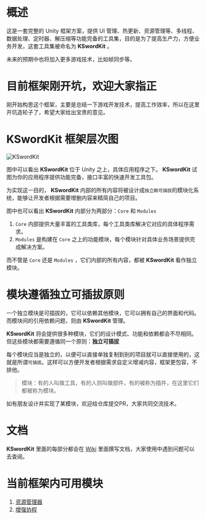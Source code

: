 # 概述
这是一套完整的 Unity 框架方案，提供 UI 管理、热更新、资源管理等、多线程、数据处理、定时器、解压缩等功能完备的工具集，目的是为了提高生产力，方便业务开发，这套工具集被命名为 **KSwordKit** 。

未来的预期中也将加入更多游戏技术，比如帧同步等。

# 目前框架刚开坑，欢迎大家指正
刚开始构思这个框架，主要是总结一下游戏开发技术，提高工作效率，所以在这里开坑造轮子了，希望大家给出宝贵的意见。

# **KSwordKit** 框架层次图
![**KSwordKit**](https://github.com/keenlovelife/KSwordKit/blob/master/Image/KSWordKit%E6%A1%86%E6%9E%B6%E8%AE%BE%E8%AE%A1.jpg?raw=true)

图中可以看出 **KSwordKit** 位于 Unity 之上，具体应用程序之下。 **KSwordKit** 试图为你的应用程序提供功能完备，接口丰富的快速开发工具包。

为实现这一目的， **KSwordKit** 内部的所有内容将被设计成`独立赖可插拔`的模块化系统，能够让开发者根据需要增删内容来精简自己的项目。

图中也可以看出 **KSwordKit** 内部分为两部分：`Core` 和 `Modules`

1. `Core` 内部提供大量丰富的工具类库，每个工具类库解决它对应的具体程序需求。 
2. `Modules` 是构建在 `Core` 之上的功能模块，每个模块针对具体业务场景提供完成解决方案。

而不管是 `Core` 还是 `Modules` ，它们内部的所有内容，都被 **KSwordKit** 看作独立模块。

# 模块遵循独立可插拔原则

一个独立模块是可插拔的，它可以依赖其他模块，它可以拥有自己的界面和代码。而模块间的引用依赖问题，则由 **KSwordKit** 管理。

**KSwordKit** 将会提供很多种模块，它们的设计模式、功能和依赖都会不尽相同。但这些模块都需要遵循同一个原则：**独立可插拔**

每个模块应当是独立的，以便可以直接单独复制到别的项目就可以直接使用的，这就是所谓`可插拔`。这样可以方便开发者根据需求自定义增减内容，框架更包容，不排他。

>模块：有的人叫做工具，有的人则叫做部件，有的被称为插件，在这里它们都被称为模块。

如有朋友设计并实现了某模块，欢迎给仓库提交PR，大家共同交流技术。

# 文档
**KSwordKit** 里面的每部分都会在 [Wiki](https://github.com/keenlovelife/KSwordKit/wiki) 里面撰写文档，大家使用中遇到问题可以去查阅。

# 当前框架内可用模块
1. [资源管理器](资源管理器)
2. [增强协程](增强协程)

